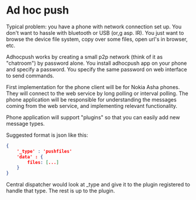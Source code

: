 # Ad hoc push

Typical problem: you have a phone with network connection set up. You don't want to hassle with bluetooth or USB (or,g asp. IR). You just want to browse the device file system, copy over some files, open url's in browser, etc.

Adhocpush works by creating a small p2p network (think of it as "chatroom") by password alone. You install adhocpush app on your phone and specify a password. You specify the same password on web interface to send commands.

First implementation for the phone client will be for Nokia Asha phones. They will connect to the web service by long polling or interval polling. The phone application
will be responsible for understanding the messages coming from the web service, and 
implementing relevant functionality.

Phone application will support "plugins" so that you can easily add new message types.

Suggested format is json like this:

```json
{
	'_type' : 'pushfiles'
	'data' : {
		files: [...]
	}
}
```
Central dispatcher would look at _type and give it to the plugin registered to handle that type. The rest is up to the plugin.
